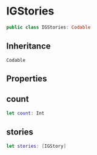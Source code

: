 # IGStories

``` swift
public class IGStories: Codable
```

## Inheritance

`Codable`

## Properties

## count

``` swift
let count: Int
```

## stories

``` swift
let stories: [IGStory]
```

